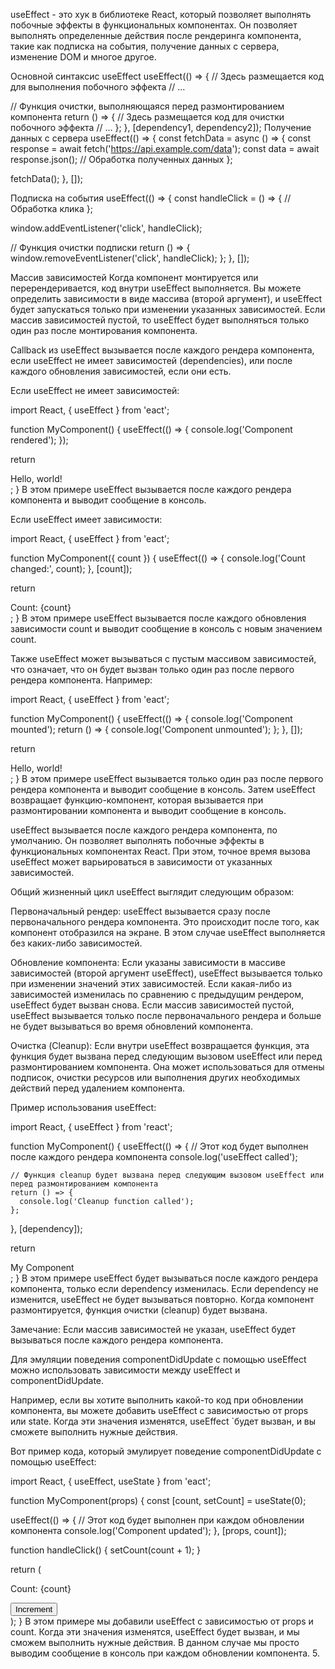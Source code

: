 <!-- 1. Расскажите о useEffect. -->

useEffect - это хук в библиотеке React, который позволяет выполнять побочные эффекты в функциональных компонентах. Он позволяет выполнять определенные действия после рендеринга компонента, такие как подписка на события, получение данных с сервера, изменение DOM и многое другое.

Основной синтаксис useEffect
useEffect(() => {
// Здесь размещается код для выполнения побочного эффекта
// ...

// Функция очистки, выполняющаяся перед размонтированием компонента
return () => {
// Здесь размещается код для очистки побочного эффекта
// ...
};
}, [dependency1, dependency2]);
Получение данных с сервера
useEffect(() => {
const fetchData = async () => {
const response = await fetch('https://api.example.com/data');
const data = await response.json();
// Обработка полученных данных
};

fetchData();
}, []);

Подписка на события
useEffect(() => {
const handleClick = () => {
// Обработка клика
};

window.addEventListener('click', handleClick);

// Функция очистки подписки
return () => {
window.removeEventListener('click', handleClick);
};
}, []);

Массив зависимостей
Когда компонент монтируется или перерендеривается, код внутри useEffect выполняется. Вы можете определить зависимости в виде массива (второй аргумент), и useEffect будет запускаться только при изменении указанных зависимостей. Если массив зависимостей пустой, то useEffect будет выполняться только один раз после монтирования компонента.

<!-- 2. Когда вызывается callback из useEffect? -->

Callback из useEffect вызывается после каждого рендера компонента, если useEffect не имеет зависимостей (dependencies), или после каждого обновления зависимостей, если они есть.

Если useEffect не имеет зависимостей:

import React, { useEffect } from 'eact';

function MyComponent() {
useEffect(() => {
console.log('Component rendered');
});

return <div>Hello, world!</div>;
}
В этом примере useEffect вызывается после каждого рендера компонента и выводит сообщение в консоль.

Если useEffect имеет зависимости:

import React, { useEffect } from 'eact';

function MyComponent({ count }) {
useEffect(() => {
console.log('Count changed:', count);
}, [count]);

return <div>Count: {count}</div>;
}
В этом примере useEffect вызывается после каждого обновления зависимости count и выводит сообщение в консоль с новым значением count.

Также useEffect может вызываться с пустым массивом зависимостей, что означает, что он будет вызван только один раз после первого рендера компонента. Например:

import React, { useEffect } from 'eact';

function MyComponent() {
useEffect(() => {
console.log('Component mounted');
return () => {
console.log('Component unmounted');
};
}, []);

return <div>Hello, world!</div>;
}
В этом примере useEffect вызывается только один раз после первого рендера компонента и выводит сообщение в консоль. Затем useEffect возвращает функцию-компонент, которая вызывается при размонтировании компонента и выводит сообщение в консоль.

<!-- 3.Когда вызывается useEffect? -->

useEffect вызывается после каждого рендера компонента, по умолчанию. Он позволяет выполнять побочные эффекты в функциональных компонентах React. При этом, точное время вызова useEffect может варьироваться в зависимости от указанных зависимостей.

Общий жизненный цикл useEffect выглядит следующим образом:

Первоначальный рендер: useEffect вызывается сразу после первоначального рендера компонента. Это происходит после того, как компонент отобразился на экране. В этом случае useEffect выполняется без каких-либо зависимостей.

Обновление компонента: Если указаны зависимости в массиве зависимостей (второй аргумент useEffect), useEffect вызывается только при изменении значений этих зависимостей. Если какая-либо из зависимостей изменилась по сравнению с предыдущим рендером, useEffect будет вызван снова. Если массив зависимостей пустой, useEffect вызывается только после первоначального рендера и больше не будет вызываться во время обновлений компонента.

Очистка (Cleanup): Если внутри useEffect возвращается функция, эта функция будет вызвана перед следующим вызовом useEffect или перед размонтированием компонента. Она может использоваться для отмены подписок, очистки ресурсов или выполнения других необходимых действий перед удалением компонента.

Пример использования useEffect:

import React, { useEffect } from 'react';

function MyComponent() {
useEffect(() => {
// Этот код будет выполнен после каждого рендера компонента
console.log('useEffect called');

    // Функция cleanup будет вызвана перед следующим вызовом useEffect или перед размонтированием компонента
    return () => {
      console.log('Cleanup function called');
    };

}, [dependency]);

return <div>My Component</div>;
}
В этом примере useEffect будет вызываться после каждого рендера компонента, только если dependency изменилась. Если dependency не изменится, useEffect не будет вызываться повторно. Когда компонент размонтируется, функция очистки (cleanup) будет вызвана.

Замечание: Если массив зависимостей не указан, useEffect будет вызываться после каждого рендера компонента.

<!-- 4. Как с помощью useEffect эмулировать поведение componentDidUpdate? -->

Для эмуляции поведения componentDidUpdate с помощью useEffect можно использовать зависимости между useEffect и componentDidUpdate.

Например, если вы хотите выполнить какой-то код при обновлении компонента, вы можете добавить useEffect с зависимостью от props или state. Когда эти значения изменятся, useEffect `будет вызван, и вы сможете выполнить нужные действия.

Вот пример кода, который эмулирует поведение componentDidUpdate с помощью useEffect:

import React, { useEffect, useState } from 'eact';

function MyComponent(props) {
const [count, setCount] = useState(0);

useEffect(() => {
// Этот код будет выполнен при каждом обновлении компонента
console.log('Component updated');
}, [props, count]);

function handleClick() {
setCount(count + 1);
}

return (

<div>
<p>Count: {count}</p>
<button onClick={handleClick}>Increment</button>
</div>
);
}
В этом примере мы добавили useEffect с зависимостью от props и count. Когда эти значения изменятся, useEffect будет вызван, и мы сможем выполнить нужные действия. В данном случае мы просто выводим сообщение в консоль при каждом обновлении компонента. 5.
